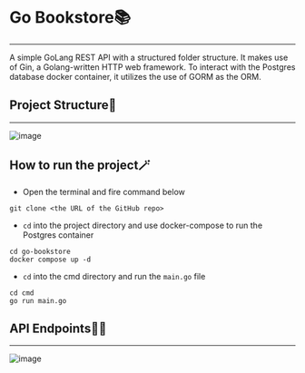 # Go Bookstore📚
---
A simple GoLang REST API with a structured folder structure. It makes use of Gin, a Golang-written HTTP web framework. To interact with the Postgres database docker container, it utilizes the use of GORM as the ORM.

## Project Structure🩻
---
![image](https://github.com/bishalr0y/go-bookstore/assets/56751927/487c3a6b-8c0d-401f-ba8e-dafe1ed0c320)

## How to run the project🪄
- Open the terminal and fire command below
```
git clone <the URL of the GitHub repo>
```
- ``cd`` into the project directory and use docker-compose to run the Postgres container
```
cd go-bookstore
docker compose up -d
```
- ``cd`` into the cmd directory and run the ``main.go`` file
```
cd cmd
go run main.go
```

## API Endpoints👨‍💻
---
![image](https://github.com/bishalr0y/go-bookstore/assets/56751927/a3670e8e-b3fd-4883-9d1f-9282ae3ebe7d)

